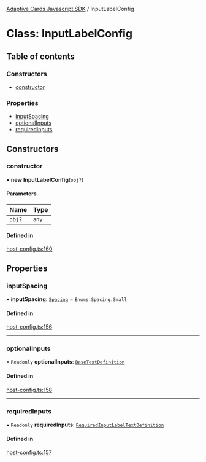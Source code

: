 [Adaptive Cards Javascript SDK](../README.md) / InputLabelConfig

# Class: InputLabelConfig

## Table of contents

### Constructors

- [constructor](InputLabelConfig.md#constructor)

### Properties

- [inputSpacing](InputLabelConfig.md#inputspacing)
- [optionalInputs](InputLabelConfig.md#optionalinputs)
- [requiredInputs](InputLabelConfig.md#requiredinputs)

## Constructors

### constructor

• **new InputLabelConfig**(`obj?`)

#### Parameters

| Name | Type |
| :------ | :------ |
| `obj?` | `any` |

#### Defined in

[host-config.ts:160](https://github.com/asseco-see/AdaptiveCards/blob/1f0afdc45/source/nodejs/adaptivecards/src/host-config.ts#L160)

## Properties

### inputSpacing

• **inputSpacing**: [`Spacing`](../enums/Spacing.md) = `Enums.Spacing.Small`

#### Defined in

[host-config.ts:156](https://github.com/asseco-see/AdaptiveCards/blob/1f0afdc45/source/nodejs/adaptivecards/src/host-config.ts#L156)

___

### optionalInputs

• `Readonly` **optionalInputs**: [`BaseTextDefinition`](BaseTextDefinition.md)

#### Defined in

[host-config.ts:158](https://github.com/asseco-see/AdaptiveCards/blob/1f0afdc45/source/nodejs/adaptivecards/src/host-config.ts#L158)

___

### requiredInputs

• `Readonly` **requiredInputs**: [`RequiredInputLabelTextDefinition`](RequiredInputLabelTextDefinition.md)

#### Defined in

[host-config.ts:157](https://github.com/asseco-see/AdaptiveCards/blob/1f0afdc45/source/nodejs/adaptivecards/src/host-config.ts#L157)
